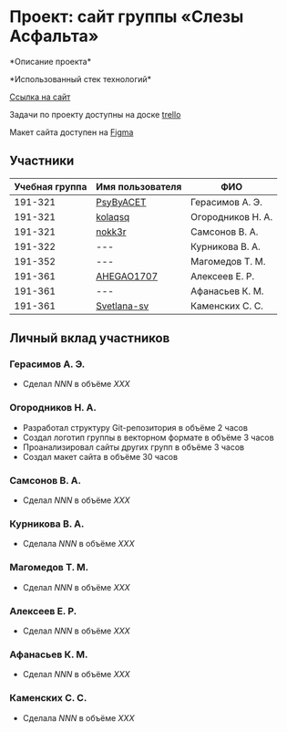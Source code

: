 # Проект: сайт группы «Слезы Асфальта»

\*Описание проекта*

\*Использованный стек технологий*

[Ссылка на сайт]()

Задачи по проекту доступны на доске [trello](https://trello.com/b/a6mcytVd/%D0%BF%D0%B4-%D1%81%D0%BB%D0%B5%D0%B7%D1%8B-%D0%B0%D1%81%D1%84%D0%B0%D0%BB%D1%8C%D1%82%D0%B0)

Макет сайта доступен на [Figma](https://www.figma.com/file/quGzs9PzJGFxfrlEd7Ff2d/%D0%A1%D0%BB%D1%91%D0%B7%D1%8B-%D0%90%D1%81%D1%84%D0%B0%D0%BB%D1%8C%D1%82%D0%B0?node-id=0%3A1)

## Участники

| Учебная группа | Имя пользователя                               | ФИО                      |
|----------------|------------------------------------------------|--------------------------|
| 191-321        | [PsyByACET](https://github.com/PsyByACET)      | Герасимов А. Э.          |
| 191-321        | [kolaqsq](https://github.com/kolaqsq)          | Огородников Н. А.        |
| 191-321        | [nokk3r](https://github.com/nokk3r)            | Самсонов В. А.           |
| 191-322        | ---                                            | Курникова В. А.          |
| 191-352        | ---                                            | Магомедов Т. М.          |
| 191-361        | [AHEGAO1707](https://github.com/AHEGAO1707)    | Алексеев Е. Р.           |
| 191-361        | ---                                            | Афанасьев К. М.          |
| 191-361        | [Svetlana-sv](https://github.com/Svetlana-sv)  | Каменских С. С.          |

## Личный вклад участников

### Герасимов А. Э.
* Сделал *NNN* в объёме *XXX*

### Огородников Н. А.
* Разработал структуру Git-репозитория в объёме 2 часов
* Создал логотип группы в векторном формате в объёме 3 часов
* Проанализировал сайты других групп в объёме 3 часов
* Создал макет сайта в объёме 30 часов

### Самсонов В. А.
* Сделал *NNN* в объёме *XXX*

### Курникова В. А.
* Сделала *NNN* в объёме *XXX*

### Магомедов Т. М.
* Сделал *NNN* в объёме *XXX*

### Алексеев Е. Р.
* Сделал *NNN* в объёме *XXX*

### Афанасьев К. М.
* Сделал *NNN* в объёме *XXX*

### Каменских С. С.
* Сделала *NNN* в объёме *XXX*
